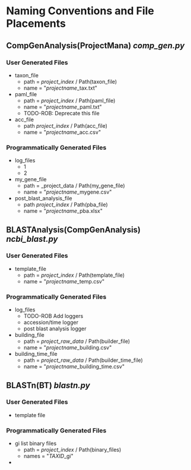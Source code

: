 #  Naming Conventions and File Placements

## CompGenAnalysis(ProjectMana) _comp_gen.py_
### User Generated Files
* taxon_file
    * path = _project_index_ / Path(taxon_file)
    * name = "_projectname_\_tax.txt"
* paml_file
    * path = _project_index_ / Path(paml_file)
    * name = "_projectname_\_paml.txt"
    * TODO-ROB:  Deprecate this file
* acc_file
    * path _project_index_ / Path(acc_file)
    * name = "_projectname_\_acc.csv"

### Programmatically Generated Files
* log_files
    * 1
    * 2
* my_gene_file
    * path = _project_data / Path(my_gene_file)
    * name = "_projectname_\_mygene.csv"
* post_blast_analysis_file
    * path _project_index_ / Path(pba_file)
    * name = "_projectname_\_pba.xlsx"

## BLASTAnalysis(CompGenAnalysis)  _ncbi_blast.py_
### User Generated Files
* template_file
    * path = _project_index_ / Path(template_file)
    * name = "_projectname_\_temp.csv"

### Programmatically Generated Files
* log_files
    * TODO-ROB Add loggers
    * accession/time logger
    * post blast analysis logger
* building_file
    * path = _project_raw_data_ / Path(builder_file)
    * name = "_projectname_\_building.csv"
* building_time_file
    * path = _project_raw_data_ / Path(builder_time_file)
    * name = "_projectname_\_building_time.csv"

## BLASTn(BT) _blastn.py_
### User Generated Files
* template file
### Programmatically Generated Files
* gi list binary files
    * path = _project_index_ / Path(binary_files)
    * names = "_TAXID_\_gi"
*